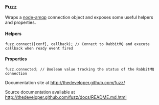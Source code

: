 ### Fuzz
Wraps a [node-amqp](https://github.com/postwait/node-amqp) connection object and exposes some useful helpers and properties.

#### Helpers
    fuzz.connect([conf], callback); // Connect to RabbitMQ and execute callback when ready event fired

#### Properties
    fuzz.connected; // Boolean value tracking the status of the RabbitMQ connection

Documentation site at http://thedeveloper.github.com/fuzz/

Source documentation available at http://thedeveloper.github.com/fuzz/docs/README.md.html
